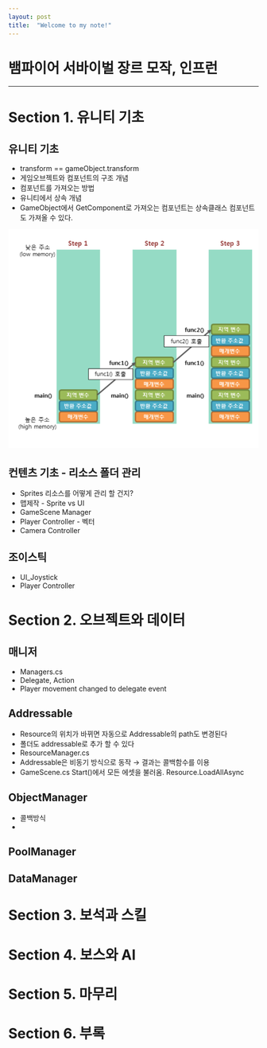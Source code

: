 ```yaml
---
layout: post
title:  "Welcome to my note!"
---
```


# 뱀파이어 서바이벌 장르 모작, 인프런

---

# Section 1. 유니티 기초

## 유니티 기초

- transform == gameObject.transform
- 게임오브젝트와 컴포넌트의 구조 개념
- 컴포넌트를 가져오는 방법
- 유니티에서 상속 개념
- GameObject에서 GetComponent로 가져오는 컴포넌트는 상속클래스 컴포넌트도 가져올 수 있다.

![Untitled](/assets/Untitled.png)

## 컨텐츠 기초 - 리소스 폴더 관리

- Sprites 리소스를 어떻게 관리 할 건지?
- 맵제작 - Sprite vs UI
- GameScene Manager
- Player Controller - 벡터
- Camera Controller

## 조이스틱

- UI_Joystick
- Player Controller

# Section 2. 오브젝트와 데이터

## 매니저

- Managers.cs
- Delegate, Action
- Player movement changed to delegate event

## Addressable

- Resource의 위치가 바뀌면 자동으로 Addressable의 path도 변경된다
- 폴더도 addressable로 추가 할 수 있다
- ResourceManager.cs
- Addressable은 비동기 방식으로 동작 → 결과는 콜백함수를 이용
- GameScene.cs Start()에서 모든 에셋을 불러옴. Resource.LoadAllAsync

## ObjectManager

- 콜백방식
- 

## PoolManager

## DataManager

# Section 3. 보석과 스킬

# Section 4. 보스와 AI

# Section 5. 마무리

# Section 6. 부록
